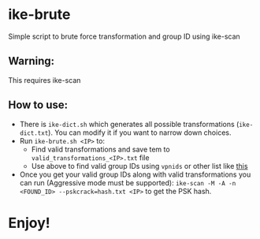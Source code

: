 # ike-brute
Simple script to brute force transformation and group ID using ike-scan
## Warning:
This requires ike-scan

## How to use:
* There is `ike-dict.sh` which generates all possible transformations (`ike-dict.txt`). You can modify it if you want to narrow down choices. 
* Run `ike-brute.sh <IP>` to:
  * Find valid transformations and save tem to `valid_transformations_<IP>.txt` file
  * Use above to find valid group IDs using `vpnids` or other list like [this](https://github.com/danielmiessler/SecLists/blob/master/Miscellaneous/ike-groupid.txt)
* Once you get your valid group IDs along with valid transformations you can run (Aggressive mode must be supported): `ike-scan -M -A -n <FOUND_ID> --pskcrack=hash.txt <IP>` to get the PSK hash.

# Enjoy!
